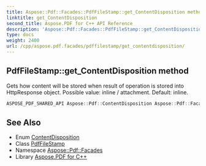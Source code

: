 ```yaml
---
title: Aspose::Pdf::Facades::PdfFileStamp::get_ContentDisposition method
linktitle: get_ContentDisposition
second_title: Aspose.PDF for C++ API Reference
description: 'Aspose::Pdf::Facades::PdfFileStamp::get_ContentDisposition method. Gets how content will be stored when result of operation is stored into HttpResponse object. Possible value: inline / attachment. Default: inline in C++.'
type: docs
weight: 2400
url: /cpp/aspose.pdf.facades/pdffilestamp/get_contentdisposition/
---
```

## PdfFileStamp::get_ContentDisposition method


Gets how content will be stored when result of operation is stored into HttpResponse object. Possible value: inline / attachment. Default: inline.

```cpp
ASPOSE_PDF_SHARED_API Aspose::Pdf::ContentDisposition Aspose::Pdf::Facades::PdfFileStamp::get_ContentDisposition() const
```

## See Also

* Enum [ContentDisposition](../../../aspose.pdf/contentdisposition/)
* Class [PdfFileStamp](../)
* Namespace [Aspose::Pdf::Facades](../../)
* Library [Aspose.PDF for C++](../../../)
